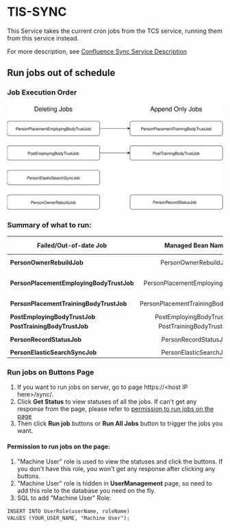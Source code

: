 # TIS-SYNC

This Service takes the current cron jobs from the TCS service, running them from this service instead.

For more description, see [Confluence Sync Service Description](https://hee-tis.atlassian.net/wiki/spaces/NTCS/pages/1263271954/Sync+Service)

## Run jobs out of schedule

### Job Execution Order
![](jobDependency.svg)

### Summary of what to run:

| Failed/Out-of-date Job                   |          Managed Bean Name          |                            Method Name |                           Things that need to be done after this has been started |
| ---------------------------------------- | :---------------------------------: | -------------------------------------: | --------------------------------------------------------------------------------: |
| **PersonOwnerRebuildJob**                |        PersonOwnerRebuildJob        |                  personOwnerRebuildJob |                                                                              **PersonElasticSearchSyncJob** (assuming only this failed) |
| **PersonPlacementEmployingBodyTrustJob** |   PersonPlacementEmployingBodyJob   | doPersonPlacementEmployingBodyFullSync | Re-run **PersonPlacementTrainingBodyTrustJob** and **PersonElasticSearchSyncJob** |
| **PersonPlacementTrainingBodyTrustJob**  | PersonPlacementTrainingBodyTrustJob |    PersonPlacementTrainingBodyFullSync |                        **PersonElasticSearchSyncJob** (assuming only this failed) |
| **PostEmployingBodyTrustJob**            |      PostEmployingBodyTrustJob      |         PostEmployingBodyTrustFullSync |                                               Re-run **PostTrainingBodyTrustJob** |
| **PostTrainingBodyTrustJob**             |      PostTrainingBodyTrustJob       |          PostTrainingBodyTrustFullSync |                                                  none (assuming only this failed) |
| **PersonRecordStatusJob**  | PersonRecordStatusJob |    personRecordStatusJob |                        **PersonElasticSearchSyncJob** (assuming only this failed) |
| **PersonElasticSearchSyncJob**           |       PersonElasticSearchJob        |                personElasticSearchSync |                                                                              none |

### Run jobs on Buttons Page
1. If you want to run jobs on server, go to page https://\<host IP here\>/sync/.
2. Click **Get Status** to view statuses of all the jobs. If can't get any response from the page, please refer to [permission to run jobs on the page](#permission)
3. Then click **Run job** buttons or **Run All Jobs** button to trigger the jobs you want.
#### <span id="permission">Permission to run jobs on the page:</span>
1. "Machine User" role is used to view the statuses and click the buttons. If you don't have this role, you won't get any response after clicking any buttons.<br>
2. "Machine User" role is hidden in **UserManagement** page, so need to add this role to the database you need on the fly.<br>
3. SQL to add "Machine User" Role:
```
INSERT INTO UserRole(userName, roleName) 
VALUES (YOUR_USER_NAME, "Machine User");
```
